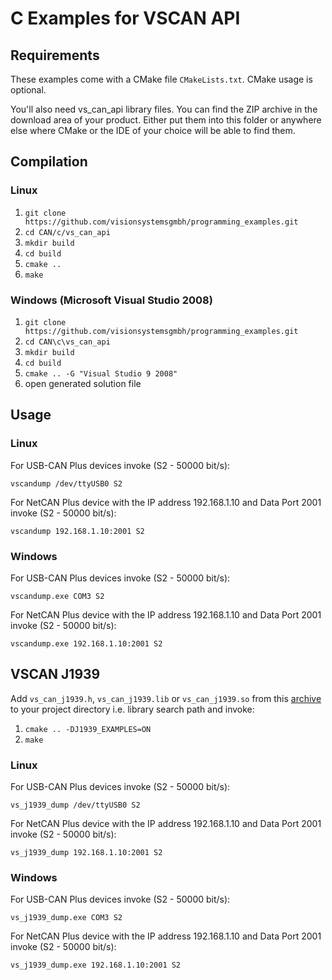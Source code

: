 C Examples for VSCAN API
========================

Requirements
------------

These examples come with a CMake file `CMakeLists.txt`. CMake usage is optional.

You'll also need vs_can_api library files. You can find the ZIP archive in the
download area of your product. Either put them into this folder or anywhere
else where CMake or the IDE of your choice will be able to find them.

Compilation
-----------

### Linux

1. `git clone https://github.com/visionsystemsgmbh/programming_examples.git`
2. `cd CAN/c/vs_can_api`
3. `mkdir build`
4. `cd build`
5. `cmake ..`
6. `make`

### Windows (Microsoft Visual Studio 2008)

1.  `git clone https://github.com/visionsystemsgmbh/programming_examples.git`
2. `cd CAN\c\vs_can_api`
3. `mkdir build`
4. `cd build`
5. `cmake .. -G "Visual Studio 9 2008"`
6. open generated solution file

Usage
-----

### Linux

For USB-CAN Plus devices invoke (S2 - 50000 bit/s):

    vscandump /dev/ttyUSB0 S2

For NetCAN Plus device with the IP address 192.168.1.10 and Data Port 2001
invoke (S2 - 50000 bit/s):

    vscandump 192.168.1.10:2001 S2

### Windows

For USB-CAN Plus devices invoke (S2 - 50000 bit/s):

    vscandump.exe COM3 S2

For NetCAN Plus device with the IP address 192.168.1.10 and Data Port 2001
invoke (S2 - 50000 bit/s):

    vscandump.exe 192.168.1.10:2001 S2

VSCAN J1939
-----------

Add `vs_can_j1939.h`, `vs_can_j1939.lib` or `vs_can_j1939.so` from this
[archive](http://www.vscom.de/download/multiio/Windows7/driver/VSCAN_J1939.zip)
to your project directory i.e. library search path and invoke:

1. `cmake .. -DJ1939_EXAMPLES=ON`
2. `make`

### Linux

For USB-CAN Plus devices invoke (S2 - 50000 bit/s):

    vs_j1939_dump /dev/ttyUSB0 S2

For NetCAN Plus device with the IP address 192.168.1.10 and Data Port 2001
invoke (S2 - 50000 bit/s):

    vs_j1939_dump 192.168.1.10:2001 S2

### Windows

For USB-CAN Plus devices invoke (S2 - 50000 bit/s):

    vs_j1939_dump.exe COM3 S2

For NetCAN Plus device with the IP address 192.168.1.10 and Data Port 2001
invoke (S2 - 50000 bit/s):

    vs_j1939_dump.exe 192.168.1.10:2001 S2
